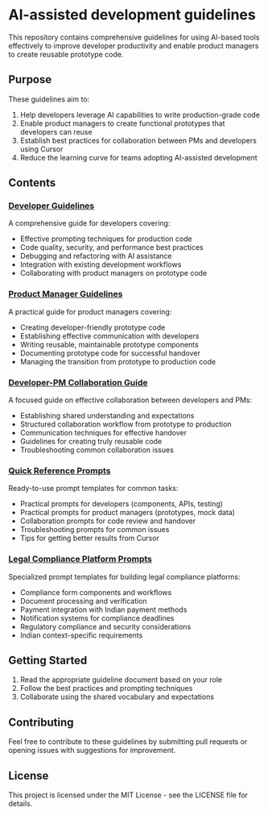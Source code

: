 # AI-assisted development guidelines

This repository contains comprehensive guidelines for using AI-based tools effectively to improve developer productivity and enable product managers to create reusable prototype code.

## Purpose

These guidelines aim to:

1. Help developers leverage AI capabilities to write production-grade code
2. Enable product managers to create functional prototypes that developers can reuse
3. Establish best practices for collaboration between PMs and developers using Cursor
4. Reduce the learning curve for teams adopting AI-assisted development

## Contents

### [Developer Guidelines](guidelines-for-developers.md)

A comprehensive guide for developers covering:
- Effective prompting techniques for production code
- Code quality, security, and performance best practices
- Debugging and refactoring with AI assistance
- Integration with existing development workflows
- Collaborating with product managers on prototype code

### [Product Manager Guidelines](guidelines-for-product-managers.md)

A practical guide for product managers covering:
- Creating developer-friendly prototype code
- Establishing effective communication with developers
- Writing reusable, maintainable prototype components
- Documenting prototype code for successful handover
- Managing the transition from prototype to production code

### [Developer-PM Collaboration Guide](dev-pm-collaboration.md)

A focused guide on effective collaboration between developers and PMs:
- Establishing shared understanding and expectations
- Structured collaboration workflow from prototype to production
- Communication techniques for effective handover
- Guidelines for creating truly reusable code
- Troubleshooting common collaboration issues

### [Quick Reference Prompts](generic-prompt-bank.md)

Ready-to-use prompt templates for common tasks:
- Practical prompts for developers (components, APIs, testing)
- Practical prompts for product managers (prototypes, mock data)
- Collaboration prompts for code review and handover
- Troubleshooting prompts for common issues
- Tips for getting better results from Cursor

### [Legal Compliance Platform Prompts](zolvit-relevant-quick-reference-prompts.md)

Specialized prompt templates for building legal compliance platforms:
- Compliance form components and workflows
- Document processing and verification
- Payment integration with Indian payment methods
- Notification systems for compliance deadlines
- Regulatory compliance and security considerations
- Indian context-specific requirements

## Getting Started

1. Read the appropriate guideline document based on your role
2. Follow the best practices and prompting techniques
3. Collaborate using the shared vocabulary and expectations

## Contributing

Feel free to contribute to these guidelines by submitting pull requests or opening issues with suggestions for improvement.

## License

This project is licensed under the MIT License - see the LICENSE file for details. 